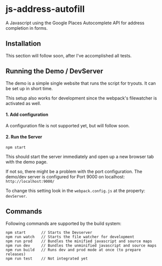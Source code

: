 # js-address-autofill
A Javascript using the Google Places Autocomplete API for address completion in forms.

## Installation

This section will follow soon, after I've accomplished all tests.

## Running the Demo / DevServer

The demo is a simple single website that runs the script for tryouts. It can be set up in short time.

This setup also works for development since the webpack's filewatcher is activated as well.

#### 1. Add configuration

A configuration file is not supported yet, but will follow soon.

#### 2. Run the Server

```
npm start
```

This should start the server immediately and open up a new browser tab with the demo page.

If not so, there might be  a problem with the port configuration. The demo/dev server is configured for Port 9000 on localhost: `http://localhost:9000/`

To change this setting look in the `webpack.config.js` at the property: `devServer`.

## Commands

Following commands are supported by the build system:
```
npm start       // Starts the Devserver
npm run watch   // Starts the file watcher for development
npm run prod    // Bundles the minified javascript and source maps
npm run dev     // Bundles the unminified javascript and source maps
npm run build   // Runs dev and prod mode at once (to prepare releases)
npm run test    // Not integrated yet
```
